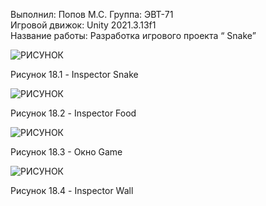 Выполнил: Попов М.С.
Группа: ЭВТ-71  
Игровой движок: Unity 2021.3.13f1  
Название работы: Разработка игрового проекта “ Snake”



![РИСУНОК](https://gspics.org/images/2022/12/03/0XeGjK.png)  

Рисунок 18.1 - Inspector Snake

![РИСУНОК](https://gspics.org/images/2022/12/03/0Xe3gn.png)  

Рисунок 18.2 - Inspector Food

![РИСУНОК](https://gspics.org/images/2022/12/03/0Xe6Zu.png)  

Рисунок 18.3 - Окно Game

![РИСУНОК](https://gspics.org/images/2022/12/03/0XeX19.png)  

Рисунок 18.4 - Inspector Wall
